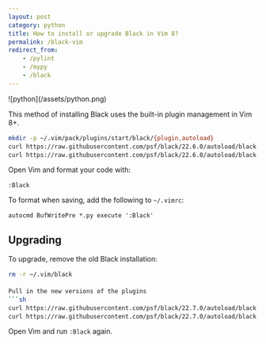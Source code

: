 ```yaml
---
layout: post
category: python
title: How to install or upgrade Black in Vim 8?
permalink: /black-vim
redirect_from:
    - /pylint
    - /mypy
    - /black
---
```

<div class="wide-logos" markdown="1">
![python](/assets/python.png)
</div>

This method of installing Black uses the built-in plugin management in Vim 8+.

```sh
mkdir -p ~/.vim/pack/plugins/start/black/{plugin,autoload}
curl https://raw.githubusercontent.com/psf/black/22.6.0/autoload/black.vim -o ~/.vim/pack/plugins/start/black/plugin/black.vim
curl https://raw.githubusercontent.com/psf/black/22.6.0/autoload/black.vim -o ~/.vim/pack/plugins/start/black/autoload/black.vim
```

Open Vim and format your code with:
```
:Black
```

To format when saving, add the following to `~/.vimrc`:
```
autocmd BufWritePre *.py execute ':Black'
```

## Upgrading

To upgrade, remove the old Black installation:
```sh
rm -r ~/.vim/black

Pull in the new versions of the plugins
```sh
curl https://raw.githubusercontent.com/psf/black/22.7.0/autoload/black.vim -o ~/.vim/pack/plugins/start/black/plugin/black.vim
curl https://raw.githubusercontent.com/psf/black/22.7.0/autoload/black.vim -o ~/.vim/pack/plugins/start/black/autoload/black.vim
```

Open Vim and run `:Black` again.
